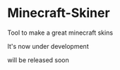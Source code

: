 # Minecraft-Skiner
Tool to make a great minecraft skins

It's now under development

will be released soon
